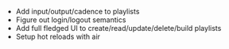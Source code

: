 - Add input/output/cadence to playlists
- Figure out login/logout semantics
- Add full fledged UI to create/read/update/delete/build playlists
- Setup hot reloads with air
